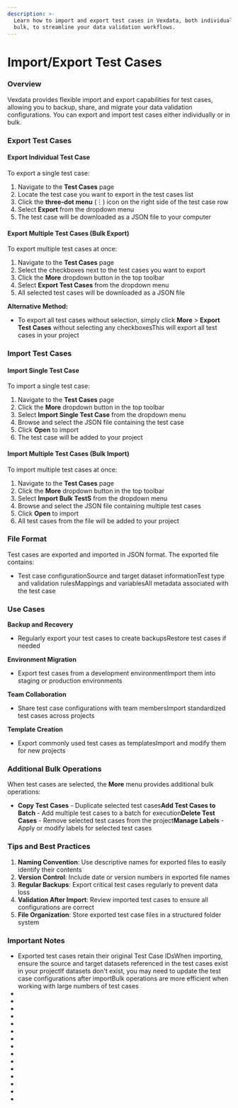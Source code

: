 ```yaml
---
description: >-
  Learn how to import and export test cases in Vexdata, both individually and in
  bulk, to streamline your data validation workflows.
---
```


# Import/Export Test Cases

### Overview



Vexdata provides flexible import and export capabilities for test cases, allowing you to backup, share, and migrate your data validation configurations. You can export and import test cases either individually or in bulk.



### Export Test Cases



#### Export Individual Test Case



To export a single test case:



1. Navigate to the **Test Cases** page
2. Locate the test case you want to export in the test cases list
3. Click the **three-dot menu** (⋮) icon on the right side of the test case row
4. Select **Export** from the dropdown menu
5. The test case will be downloaded as a JSON file to your computer

#### Export Multiple Test Cases (Bulk Export)



To export multiple test cases at once:



1. Navigate to the **Test Cases** page
2. Select the checkboxes next to the test cases you want to export
3. Click the **More** dropdown button in the top toolbar
4. Select **Export Test Cases** from the dropdown menu
5. All selected test cases will be downloaded as a JSON file

**Alternative Method:**

* To export all test cases without selection, simply click **More** > **Export Test Cases** without selecting any checkboxesThis will export all test cases in your project

### Import Test Cases



#### Import Single Test Case



To import a single test case:



1. Navigate to the **Test Cases** page
2. Click the **More** dropdown button in the top toolbar
3. Select **Import Single Test Case** from the dropdown menu
4. Browse and select the JSON file containing the test case
5. Click **Open** to import
6. The test case will be added to your project

#### Import Multiple Test Cases (Bulk Import)



To import multiple test cases at once:



1. Navigate to the **Test Cases** page
2. Click the **More** dropdown button in the top toolbar
3. Select **Import Bulk TestS** from the dropdown menu
4. Browse and select the JSON file containing multiple test cases
5. Click **Open** to import
6. All test cases from the file will be added to your project

### File Format



Test cases are exported and imported in JSON format. The exported file contains:

* Test case configurationSource and target dataset informationTest type and validation rulesMappings and variablesAll metadata associated with the test case

### Use Cases



**Backup and Recovery**

* Regularly export your test cases to create backupsRestore test cases if needed

**Environment Migration**

* Export test cases from a development environmentImport them into staging or production environments

**Team Collaboration**

* Share test case configurations with team membersImport standardized test cases across projects

**Template Creation**

* Export commonly used test cases as templatesImport and modify them for new projects

### Additional Bulk Operations



When test cases are selected, the **More** menu provides additional bulk operations:

* **Copy Test Cases** - Duplicate selected test cases**Add Test Cases to Batch** - Add multiple test cases to a batch for execution**Delete Test Cases** - Remove selected test cases from the project**Manage Labels** - Apply or modify labels for selected test cases

### Tips and Best Practices



1. **Naming Convention**: Use descriptive names for exported files to easily identify their contents
2. **Version Control**: Include date or version numbers in exported file names
3. **Regular Backups**: Export critical test cases regularly to prevent data loss
4. **Validation After Import**: Review imported test cases to ensure all configurations are correct
5. **File Organization**: Store exported test case files in a structured folder system

### Important Notes



* Exported test cases retain their original Test Case IDsWhen importing, ensure the source and target datasets referenced in the test cases exist in your projectIf datasets don't exist, you may need to update the test case configurations after importBulk operations are more efficient when working with large numbers of test cases
*
*
*
*
*
*
*
*
*
*
*
*
*
*
*
